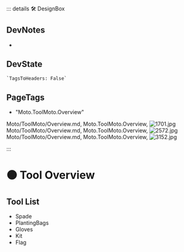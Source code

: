 ::: details 🛠 <dev>DesignBox</dev>

## DevNotes

-

## DevState

```py
`TagsToHeaders: False`
```

<h2>PageTags</h2>

- "Moto.ToolMoto.Overview"

Moto/ToolMoto/Overview.md, <dev>Moto.ToolMoto.Overview</dev>, ![1701.jpg](/PaperPhoto/1701.jpg)
Moto/ToolMoto/Overview.md, <dev>Moto.ToolMoto.Overview</dev>, ![2572.jpg](/PaperPhoto/2572.jpg)
Moto/ToolMoto/Overview.md, <dev>Moto.ToolMoto.Overview</dev>, ![3152.jpg](/PaperPhoto/3152.jpg)

:::

# 🟠 <moto>Tool Overview</moto>

## Tool List

- Spade
- PlantingBags
- Gloves
- Kit
- Flag
